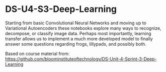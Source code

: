 # DS-U4-S3-Deep-Learning

Starting from basic Convolutional Neural Networks and moving up to Variational Autoencoders these notebooks explore many ways to recognize, decompose, or classify image data. Perhaps most importantly, learning transfer allows us to implement a much more developed model to finally answer some questions regarding frogs, lillypads, and possibly both.

Based on course material from: https://github.com/bloominstituteoftechnology/DS-Unit-4-Sprint-3-Deep-Learning

